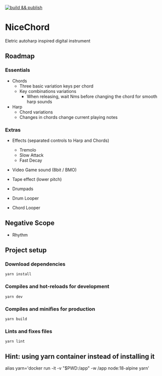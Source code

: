 [![build && publish](https://github.com/mustache1up/nicechord-vue/actions/workflows/main.yml/badge.svg)](https://github.com/mustache1up/nicechord-vue/actions/workflows/main.yml)

# NiceChord

Eletric autoharp inspired digital instrument

## Roadmap

### Essentials

  - Chords
    - Three basic variation keys per chord
    - Key combinations variations
      * When releasing, wait Nms before changing the chord for smooth harp sounds
  - Harp
    - Chord variations
    - Changes in chords change current playing notes
  
### Extras

  - Effects (separated controls to Harp and Chords)
    - Tremolo
    - Slow Attack
    - Fast Decay
    
  - Video Game sound (8bit / BMO)
  - Tape effect (lower pitch)

  - Drumpads
  - Drum Looper 
  - Chord Looper

## Negative Scope

  - Rhythm

## Project setup

### Download dependencies
```
yarn install
```

### Compiles and hot-reloads for development
```
yarn dev
```

### Compiles and minifies for production
```
yarn build
```

### Lints and fixes files
```
yarn lint
```

## Hint: using yarn container instead of installing it
alias yarn='docker run -it -v "$PWD:/app" -w /app node:18-alpine yarn'
